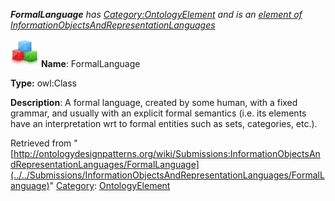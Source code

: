 ___FormalLanguage__ has [Category:OntologyElement](../../Category/OntologyElement "Category:OntologyElement") and is an [element of](../../Property/ElementOf "Property:ElementOf") [InformationObjectsAndRepresentationLanguages](../../Submissions/InformationObjectsAndRepresentationLanguages "Submissions:InformationObjectsAndRepresentationLanguages")_


  




[![Class](../../images/thumb/2/27/Class.gif/45px-Class.gif)](../../Image/Class.gif "Class")
__Name__: FormalLanguage 


__Type:__ owl:Class 


__Description__: A formal language, created by some human, with a fixed grammar, and usually with an explicit formal semantics (i.e. its elements have an interpretation wrt to formal entities such as sets, categories, etc.). 





Retrieved from "[http://ontologydesignpatterns.org/wiki/Submissions:InformationObjectsAndRepresentationLanguages/FormalLanguage](../../Submissions/InformationObjectsAndRepresentationLanguages/FormalLanguage)"
 [Category](http://ontologydesignpatterns.org/wiki/Special:Categories "Special:Categories"): [OntologyElement](../../Category/OntologyElement "Category:OntologyElement")